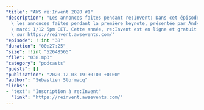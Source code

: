 ```yaml
---
"title": "AWS re:Invent 2020 #1"
"description": "Les annonces faites pendant re:Invent: Dans cet épisode, nous résumons\
  \ les annonces faites pendant la première keynote, présentée par Andy Jassy, le\
  \ mardi 1/12 5pm CET. Cette année, re:Invent est en ligne et gratuit. Inscrivez-vous\
  \ sur https://reinvent.awsevents.com/"
"episode": !!int "38"
"duration": "00:27:25"
"size": !!int "52648565"
"file": "038.mp3"
"category": "podcasts"
"guests": []
"publication": "2020-12-03 19:30:00 +0100"
"author": "Sébastien Stormacq"
"links":
- "text": "Inscription à re:Invent"
  "link": "https://reinvent.awsevents.com/"
---
```

